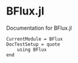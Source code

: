 # BFlux.jl

Documentation for BFlux.jl

```@meta
CurrentModule = BFlux
DocTestSetup = quote
    using BFlux
end
```
